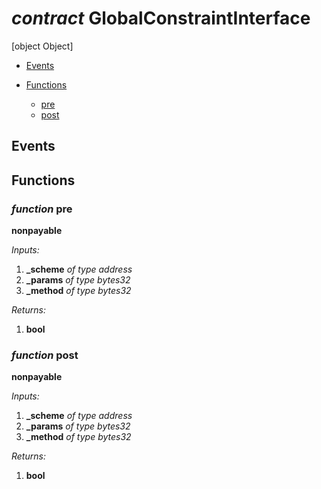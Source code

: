 # *contract* GlobalConstraintInterface
[object Object]

- [Events](#events)

- [Functions](#functions)
    - [pre](#function-pre)
    - [post](#function-post)

## Events

## Functions
### *function* pre
**nonpayable**

*Inputs:*
1. **_scheme** *of type address*
2. **_params** *of type bytes32*
3. **_method** *of type bytes32*

*Returns:*
1. **bool**

### *function* post
**nonpayable**

*Inputs:*
1. **_scheme** *of type address*
2. **_params** *of type bytes32*
3. **_method** *of type bytes32*

*Returns:*
1. **bool**

